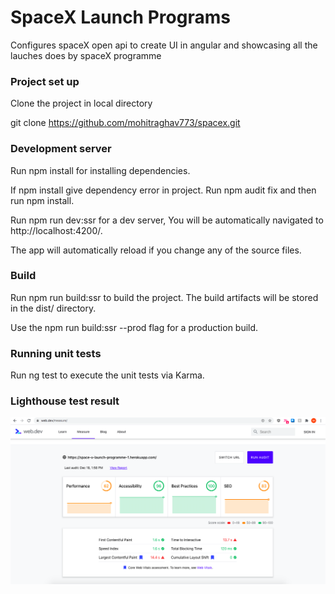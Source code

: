 # SpaceX Launch Programs

Configures spaceX open api to create UI in angular and showcasing all the lauches does by spaceX programme

### Project set up

Clone the project in local directory

git clone https://github.com/mohitraghav773/spacex.git

### Development server

Run npm install for installing dependencies.

If npm install give dependency error in project. Run npm audit fix and then run npm install.

Run npm run dev:ssr for a dev server, You will be automatically navigated to http://localhost:4200/.

The app will automatically reload if you change any of the source files.

### Build

Run npm run build:ssr to build the project. The build artifacts will be stored in the dist/ directory.

Use the npm run build:ssr --prod flag for a production build.

### Running unit tests

Run ng test to execute the unit tests via Karma.

### Lighthouse test result

![](https://github.com/mohitraghav773/spacex/blob/main/src/images/lighthouse-1.png)
